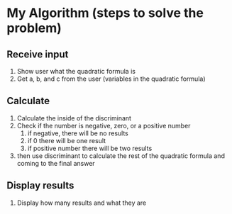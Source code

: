 # My Algorithm (steps to solve the problem)

## Receive input

1. Show user what the quadratic formula is
2. Get a, b, and c from the user (variables in the quadratic formula)

## Calculate

1. Calculate the inside of the discriminant
2. Check if the number is negative, zero, or a positive number
    1. if negative, there will be no results
    2. if 0 there will be one result
    3. if positive number there will be two results
3. then use discriminant to calculate the rest of the quadratic formula and coming to the final answer

## Display results
1. Display how many results and what they are